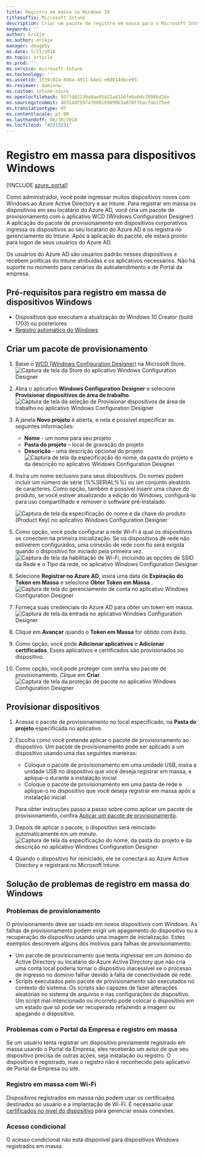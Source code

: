 ```yaml
---
title: Registro em massa no Windows 10
titlesuffix: Microsoft Intune
description: Criar um pacote de registro em massa para o Microsoft Intune
keywords: ''
author: Erikje
ms.author: erikje
manager: dougeby
ms.date: 5/21/2018
ms.topic: article
ms.prod: ''
ms.service: microsoft-intune
ms.technology: ''
ms.assetid: 1f39c02a-8d8a-4911-b4e1-e8d014dbce95
ms.reviewer: damionw
ms.custom: intune-azure
ms.openlocfilehash: 937fdd2130a0ae85421a4310fe6a0dc70986d2de
ms.sourcegitcommit: 4d314df59747800169090b3a870ffbacfab1f5ed
ms.translationtype: HT
ms.contentlocale: pt-BR
ms.lasthandoff: 08/30/2018
ms.locfileid: "43313231"
---
```

# <a name="bulk-enrollment-for-windows-devices"></a>Registro em massa para dispositivos Windows

[!INCLUDE [azure_portal](./includes/azure_portal.md)]

Como administrador, você pode ingressar muitos dispositivos novos com Windows ao Azure Active Directory e ao Intune. Para registrar em massa os dispositivos em seu locatário do Azure AD, você cria um pacote de provisionamento com o aplicativo WCD (Windows Configuration Designer). A aplicação do pacote de provisionamento em dispositivos corporativos ingressa os dispositivos ao seu locatário do Azure AD e os registra no gerenciamento do Intune. Após a aplicação do pacote, ele estará pronto para logon de seus usuários do Azure AD.

Os usuários do Azure AD são usuários padrão nesses dispositivos e recebem políticas do Intune atribuídas e os aplicativos necessários. Não há suporte no momento para cenários de autoatendimento e de Portal da empresa.

## <a name="prerequisites-for-windows-devices-bulk-enrollment"></a>Pré-requisitos para registro em massa de dispositivos Windows

- Dispositivos que executam a atualização do Windows 10 Creator (build 1703) ou posteriores
- [Registro automático do Windows](windows-enroll.md#enable-windows-10-automatic-enrollment)

## <a name="create-a-provisioning-package"></a>Criar um pacote de provisionamento

1. Baixe o [WCD (Windows Configuration Designer)](https://www.microsoft.com/store/apps/9nblggh4tx22) na Microsoft Store.
   ![Captura de tela da Store do aplicativo Windows Configuration Designer](media/bulk-enroll-store.png)

2. Abra o aplicativo **Windows Configuration Designer** e selecione **Provisionar dispositivos de área de trabalho**.
   ![Captura de tela da seleção de Provisionar dispositivos de área de trabalho no aplicativo Windows Configuration Designer](media/bulk-enroll-select.png)

3. A janela **Novo projeto** é aberta, e nela é possível especificar as seguintes informações:
   - **Nome** - um nome para seu projeto
   - **Pasta do projeto** – local de gravação do projeto
   - **Descrição** - uma descrição opcional do projeto ![Captura de tela da especificação do nome, da pasta do projeto e da descrição no aplicativo Windows Configuration Designer](media/bulk-enroll-name.png)

4. Insira um nome exclusivo para seus dispositivos. Os nomes podem incluir um número de série (%%SERIAL%%) ou um conjunto aleatório de caracteres. Como opção, também é possível inserir uma chave do produto, se você estiver atualizando a edição do Windows, configurá-lo para uso compartilhado e remover o software pré-instalado.

   ![Captura de tela da especificação do nome e da chave do produto (Product Key) no aplicativo Windows Configuration Designer](media/bulk-enroll-device.png)

5. Como opção, você pode configurar a rede Wi-Fi à qual os dispositivos se conectem na primeira inicialização.  Se os dispositivos de rede não estiverem configurados, uma conexão de rede com fio será exigida quando o dispositivo for iniciado pela primeira vez.
   ![Captura de tela da habilitação de Wi-Fi, incluindo as opções de SSID da Rede e o Tipo da rede, no aplicativo Windows Configuration Designer](media/bulk-enroll-network.png)

6. Selecione **Registrar no Azure AD**, insira uma data de **Expiração do Token em Massa** e selecione **Obter Token em Massa** .
   ![Captura de tela do gerenciamento de conta no aplicativo Windows Configuration Designer](media/bulk-enroll-account.png)

7. Forneça suas credenciais do Azure AD para obter um token em massa.
   ![Captura de tela da entrada no aplicativo Windows Configuration Designer](media/bulk-enroll-cred.png)

8. Clique em **Avançar** quando o **Token em Massa** for obtido com êxito.

9. Como opção, você pode **Adicionar aplicativos** e **Adicionar certificados**. Esses aplicativos e certificados são provisionados no dispositivo.

10. Como opção, você pode proteger com senha seu pacote de provisionamento.  Clique em **Criar**.
    ![Captura de tela da proteção de pacote no aplicativo Windows Configuration Designer](media/bulk-enroll-create.png)

## <a name="provision-devices"></a>Provisionar dispositivos

1. Acesse o pacote de provisionamento no local especificado, na **Pasta do projeto** especificada no aplicativo.

2. Escolha como você pretende aplicar o pacote de provisionamento ao dispositivo.  Um pacote de provisionamento pode ser aplicado a um dispositivo usando uma das seguintes maneiras:
   - Coloque o pacote de provisionamento em uma unidade USB, insira a unidade USB no dispositivo que você deseja registrar em massa, e aplique-o durante a instalação inicial
   - Coloque o pacote de provisionamento em uma pasta de rede e aplique-o no dispositivo que você deseja registrar em massa após a instalação inicial

   Para obter instruções passo a passo sobre como aplicar um pacote de provisionamento, confira [Aplicar um pacote de provisionamento](https://technet.microsoft.com/itpro/windows/configure/provisioning-apply-package).

3. Depois de aplicar o pacote, o dispositivo será reiniciado automaticamente em um minuto.
   ![Captura de tela da especificação do nome, da pasta do projeto e da descrição no aplicativo Windows Configuration Designer](media/bulk-enroll-add.png)

4. Quando o dispositivo for reiniciado, ele se conectará ao Azure Active Directory e registrará no Microsoft Intune.

## <a name="troubleshooting-windows-bulk-enrollment"></a>Solução de problemas de registro em massa do Windows

### <a name="provisioning-issues"></a>Problemas de provisionamento
O provisionamento deve ser usado em novos dispositivos com Windows. As falhas de provisionamento podem exigir um apagamento do dispositivo ou a recuperação do dispositivo usando uma imagem de inicialização. Estes exemplos descrevem alguns dos motivos para falhas de provisionamento:

- Um pacote de provisionamento que tenta ingressar em um domínio do Active Directory ou locatário do Azure Active Directory que não cria uma conta local poderia tornar o dispositivo inacessível se o processo de ingresso no domínio falhar devido à falta de conectividade de rede.
- Scripts executados pelo pacote de provisionamento são executados no contexto do sistema. Os scripts são capazes de fazer alterações aleatórias no sistema de arquivos e nas configurações do dispositivo. Um script mal-intencionado ou incorreto pode colocar o dispositivo em um estado que só pode ser recuperado refazendo a imagem ou apagando o dispositivo.

### <a name="problems-with-bulk-enrollment-and-company-portal"></a>Problemas com o Portal da Empresa e registro em massa
Se um usuário tenta registrar um dispositivo previamente registrado em massa usando o Portal da Empresa, eles receberão um aviso de que seu dispositivo precisa de outras ações, seja instalação ou registro. O dispositivo é registrado, mas o registro não é reconhecido pelo aplicativo de Portal da Empresa ou site.

### <a name="bulk-enrollment-with-wi-fi"></a>Registro em massa com Wi-Fi 

Dispositivos registrados em massa não podem usar os certificados destinados ao usuário e a implantação de Wi-Fi. É necessário usar [certificados no nível do dispositivo](certificates-configure.md) para gerenciar essas conexões. 

### <a name="conditional-access"></a>Acesso condicional
O acesso condicional não está disponível para dispositivos Windows registrados em massa.
